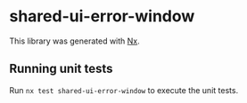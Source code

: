 # shared-ui-error-window

This library was generated with [Nx](https://nx.dev).

## Running unit tests

Run `nx test shared-ui-error-window` to execute the unit tests.
